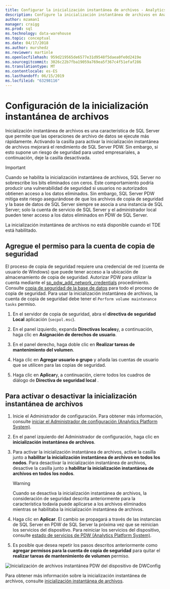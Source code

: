 ```yaml
---
title: Configurar la inicialización instantánea de archivos - Analytics Platform System | Microsoft Docs
description: Configure la inicialización instantánea de archivos en Analytics Platform System. Inicialización instantánea de archivos es una característica de SQL Server que permite que las operaciones de archivo de datos se ejecute más rápidamente.
author: mzaman1
manager: craigg
ms.prod: sql
ms.technology: data-warehouse
ms.topic: conceptual
ms.date: 04/17/2018
ms.author: murshedz
ms.reviewer: martinle
ms.openlocfilehash: 959d219565de6577e31d9548f5daea0fe0d2419e
ms.sourcegitcommit: 3026c22b7fba19059a769ea5f367c4f51efaf286
ms.translationtype: MT
ms.contentlocale: es-ES
ms.lasthandoff: 06/15/2019
ms.locfileid: "63298116"
---
```

# <a name="instant-file-initialization-configuration"></a>Configuración de la inicialización instantánea de archivos
Inicialización instantánea de archivos es una característica de SQL Server que permite que las operaciones de archivo de datos se ejecute más rápidamente. Activando la casilla para activar la inicialización instantánea de archivos mejorará el rendimiento de SQL Server PDW. Sin embargo, si esto supone un riesgo de seguridad para usted empresariales, a continuación, deje la casilla desactivada.  
  
> [!IMPORTANT]  
> Cuando se habilita la inicialización instantánea de archivos, SQL Server no sobrescribe los bits eliminados con ceros.  Este comportamiento podría producir una vulnerabilidad de seguridad si usuarios no autorizados obtienen acceso a los datos eliminados. Sin embargo, SQL Server PDW mitiga este riesgo asegurándose de que los archivos de copia de seguridad y la base de datos de SQL Server siempre se asocia a una instancia de SQL Server; solo la cuenta de servicio de SQL Server y el administrador local pueden tener acceso a los datos eliminados en PDW de SQL Server.  
  
La inicialización instantánea de archivos no está disponible cuando el TDE está habilitado.  
  
## <a name="add-permission-for-the-backup-account"></a>Agregue el permiso para la cuenta de copia de seguridad  
El proceso de copia de seguridad requiere una credencial de red (cuenta de usuario de Windows) que puede tener acceso a la ubicación de almacenamiento de copia de seguridad. Autorizar PDW para utilizar la cuenta mediante el [sp_pdw_add_network_credentials](../relational-databases/system-stored-procedures/sp-pdw-add-network-credentials-sql-data-warehouse.md) procedimiento. Consulte [copia de seguridad de la base de datos](../t-sql/statements/backup-database-parallel-data-warehouse.md) para todo el proceso de copia de seguridad. Para usar la inicialización instantánea de archivos, la cuenta de copia de seguridad debe tener el `Perform volume maintenance tasks` permiso.  
  
1.  En el servidor de copia de seguridad, abra el **directiva de seguridad Local** aplicación (`secpol.msc`).  
  
2.  En el panel izquierdo, expanda **Directivas locales**y, a continuación, haga clic en **Asignación de derechos de usuario**.  
  
3.  En el panel derecho, haga doble clic en **Realizar tareas de mantenimiento del volumen**.  
  
4.  Haga clic en **Agregar usuario o grupo** y añada las cuentas de usuario que se utilicen para las copias de seguridad.  
  
5.  Haga clic en **Aplicar**y, a continuación, cierre todos los cuadros de diálogo de **Directiva de seguridad local** .  
  
## <a name="to-turn-instant-file-initialization-on-or-off"></a>Para activar o desactivar la inicialización instantánea de archivos  
  
1.  Inicie el Administrador de configuración. Para obtener más información, consulte [iniciar el Administrador de configuración &#40;Analytics Platform System&#41;](launch-the-configuration-manager.md).  
  
2.  En el panel izquierdo del Administrador de configuración, haga clic en **inicialización instantánea de archivos**.  
  
3.  Para activar la inicialización instantánea de archivos, active la casilla junto a **habilitar la inicialización instantánea de archivos en todos los nodos**. Para desactivar la inicialización instantánea de archivos, desactive la casilla junto a **habilitar la inicialización instantánea de archivos en todos los nodos**.  
  
    > [!WARNING]  
    > Cuando se desactiva la inicialización instantánea de archivos, la consideración de seguridad descrita anteriormente para la característica todavía puede aplicarse a los archivos eliminados mientras se habilitaba la inicialización instantánea de archivos.  
  
4.  Haga clic en **Aplicar**. El cambio se propagará a través de las instancias de SQL Server en PDW de SQL Server la próxima vez que se reinician los servicios del dispositivo. Para reiniciar los servicios del dispositivo, consulte [estado de servicios de PDW &#40;Analytics Platform System&#41;](pdw-services-status.md).  
  
5.  Es posible que desea repetir los pasos descritos anteriormente como **agregar permisos para la cuenta de copia de seguridad** para quitar el **realizar tareas de mantenimiento de volumen** permiso.  
  
![Inicialización de archivos instantánea PDW del dispositivo de DWConfig](./media/instant-file-initialization-configuration/SQL_Server_PDW_DWConfig_ApplPDWInstant.png "SQL_Server_PDW_DWConfig_ApplPDWInstant")  
  
Para obtener más información sobre la inicialización instantánea de archivos, consulte [inicialización instantánea de archivos](https://technet.microsoft.com/library/ms175935(v=SQL.105).aspx).  
  
